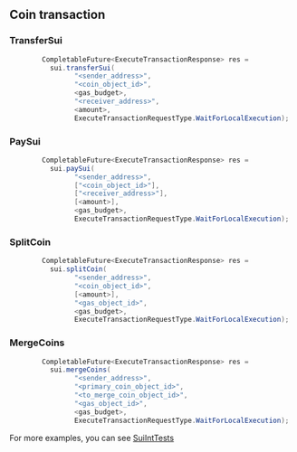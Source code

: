 ## Coin transaction 

### TransferSui

```java
        CompletableFuture<ExecuteTransactionResponse> res =
          sui.transferSui(
                "<sender_address>",   
                "<coin_object_id>",
                <gas_budget>,
                "<receiver_address>",
                <amount>,
                ExecuteTransactionRequestType.WaitForLocalExecution);
```

### PaySui

```java
        CompletableFuture<ExecuteTransactionResponse> res =
          sui.paySui(
                "<sender_address>",
                ["<coin_object_id>"],
                ["<receiver_address>"],
                [<amount>],
                <gas_budget>,
                ExecuteTransactionRequestType.WaitForLocalExecution);
```

### SplitCoin

```java
        CompletableFuture<ExecuteTransactionResponse> res =
          sui.splitCoin(
                "<sender_address>",
                "<coin_object_id>",
                [<amount>],
                "<gas_object_id>",
                <gas_budget>,
                ExecuteTransactionRequestType.WaitForLocalExecution);
```

### MergeCoins

```java
        CompletableFuture<ExecuteTransactionResponse> res =
          sui.mergeCoins(
                "<sender_address>",
                "<primary_coin_object_id>",
                "<to_merge_coin_object_id>",
                "<gas_object_id>",
                <gas_budget>,
                ExecuteTransactionRequestType.WaitForLocalExecution);
```

For more examples, you can see [SuiIntTests](https://github.com/GrapeBaBa/sui4j/blob/main/src/integrationTest/java/io/sui/SuiIntTests.java)

